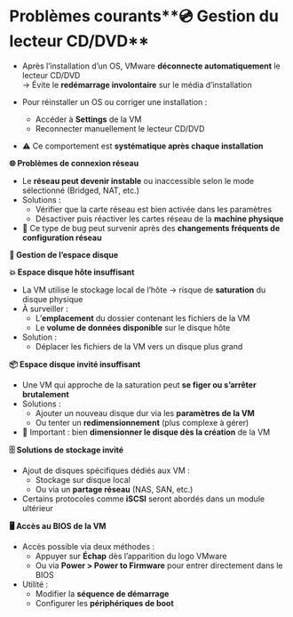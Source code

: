 # Problèmes courants**💿 Gestion du lecteur CD/DVD**

- Après l’installation d’un OS, VMware **déconnecte automatiquement** le lecteur CD/DVD  
  → Évite le **redémarrage involontaire** sur le média d’installation

- Pour réinstaller un OS ou corriger une installation :
  - Accéder à **Settings** de la VM
  - Reconnecter manuellement le lecteur CD/DVD
- ⚠️ Ce comportement est **systématique après chaque installation**



**🌐 Problèmes de connexion réseau**

- Le **réseau peut devenir instable** ou inaccessible selon le mode sélectionné (Bridged, NAT, etc.)
- Solutions :
  - Vérifier que la carte réseau est bien activée dans les paramètres
  - Désactiver puis réactiver les cartes réseau de la **machine physique**
- 🔁 Ce type de bug peut survenir après des **changements fréquents de configuration réseau**



**🧮 Gestion de l’espace disque**

**💥 Espace disque hôte insuffisant**

- La VM utilise le stockage local de l’hôte → risque de **saturation** du disque physique
- À surveiller :
  - L’**emplacement** du dossier contenant les fichiers de la VM
  - Le **volume de données disponible** sur le disque hôte
- Solution :
  - Déplacer les fichiers de la VM vers un disque plus grand

**📦 Espace disque invité insuffisant**

- Une VM qui approche de la saturation peut **se figer ou s’arrêter brutalement**
- Solutions :
  - Ajouter un nouveau disque dur via les **paramètres de la VM**
  - Ou tenter un **redimensionnement** (plus complexe à gérer)
- 🧠 Important : bien **dimensionner le disque dès la création** de la VM



**🗄️ Solutions de stockage invité**

- Ajout de disques spécifiques dédiés aux VM :
  - Stockage sur disque local
  - Ou via un **partage réseau** (NAS, SAN, etc.)
- Certains protocoles comme **iSCSI** seront abordés dans un module ultérieur

**🖥️ Accès au BIOS de la VM**

- Accès possible via deux méthodes :
  - Appuyer sur **Échap** dès l’apparition du logo VMware
  - Ou via **Power > Power to Firmware** pour entrer directement dans le BIOS
- Utilité :
  - Modifier la **séquence de démarrage**
  - Configurer les **périphériques de boot**
